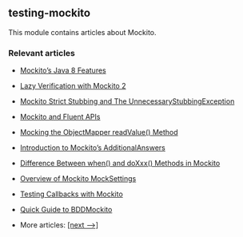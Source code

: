## testing-mockito

This module contains articles about Mockito.

### Relevant articles

- [Mockito’s Java 8 Features](docs/Mockito_Java8.md)
- [Lazy Verification with Mockito 2](docs/Mockito_Lazy_Verification.md)
- [Mockito Strict Stubbing and The UnnecessaryStubbingException](docs/Mockito_Unnecessary_Stubbing_Exception.md)
- [Mockito and Fluent APIs](docs/Mockito_Fluent_API.md)
- [Mocking the ObjectMapper readValue() Method](docs/Mockito_MockJackson_ReadValue.md)
- [Introduction to Mockito’s AdditionalAnswers](docs/Mockito_AdditionalAnswers.md)
- [Difference Between when() and doXxx() Methods in Mockito](docs/Mockito_When_DoXxx_Method.md)
- [Overview of Mockito MockSettings](docs/Mockito_MockSettings.md)
- [Testing Callbacks with Mockito](docs/Mockito_Callbacks.md)
- [Quick Guide to BDDMockito](docs/Mockito_BDDMockito.md)

- More articles: [[next -->]](../testing-mockito-simple/README.md)